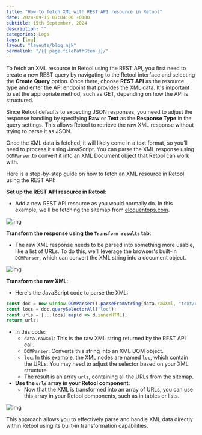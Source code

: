 ```yaml
---
title: "How to fetch XML with REST API resource in Retool"
date: 2024-09-15 07:04:00 +0100
subtitle: 15th September, 2024
description: ""
categories: Logs
tags: [log]
layout: "layouts/blog.njk"
permalink: "/{{ page.filePathStem }}/"
---
```




To fetch an XML resource in Retool using the REST API, you first need to create a new REST query by navigating to the Retool interface and selecting the **Create Query** option. Once there, choose **REST API** as the resource type and enter the API endpoint that provides the XML data. It's important to set the appropriate method, such as GET, depending on how the API is structured. 

Since Retool defaults to expecting JSON responses, you need to adjust the response handling by specifying **Raw** or **Text** as the **Response Type** in the query settings. This allows Retool to retrieve the raw XML response without trying to parse it as JSON. 

Once the XML data is fetched, it will likely come in a text format, so you’ll need to process it using JavaScript. You can parse the XML response using `DOMParser` to convert it into an XML Document object that Retool can work with.

Here is a step-by-step guide on how to fetch an XML resource in Retool using the REST API:

**Set up the REST API resource in Retool**:
- Add a new REST API resource as you would normally do. In this example, we'll be fetching the sitemap from [eloquentops.com](https://eloquentops.com/sitemap.xml).

![img](/assets/blog/how-to-fetch-xml-with-rest-api-resource-in-retool/01.png)

**Transform the response using the `Transform results` tab**:
- The raw XML response needs to be parsed into something more usable, like a list of URLs. To do this, we'll leverage the browser's built-in `DOMParser`, which can convert the XML string into a document object.

![img](/assets/blog/how-to-fetch-xml-with-rest-api-resource-in-retool/02.png)

**Transform the raw XML**:
- Here's the JavaScript code to parse the XML:

```js
const doc = new window.DOMParser().parseFromString(data.rawXml, "text/xml");
const locs = doc.querySelectorAll('loc');
const urls = [...locs].map(d => d.innerHTML);
return urls;
```

- In this code:
  - `data.rawXml`: This is the raw XML string returned by the REST API call.
  - `DOMParser`: Converts this string into an XML DOM object.
  - `loc`: In this example, the XML nodes are named `loc`, which contain the URLs. You may need to adjust the selector based on your XML structure.
  - The result is an array `urls`, containing all the URLs from the sitemap.
- **Use the `urls` array in your Retool component**:
  - Now that the XML is transformed into an array of URLs, you can use this array in your Retool components, such as in tables or lists.

![img](/assets/blog/how-to-fetch-xml-with-rest-api-resource-in-retool/03.png)

This approach allows you to effectively parse and handle XML data directly within Retool using its built-in transformation capabilities. 